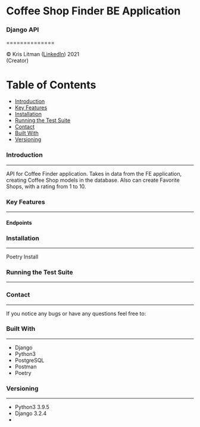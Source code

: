 # Coffee Shop Finder BE Application

### Django API 
==============

<!-- [![CircleCI](https://circleci.com/gh/krislitman/Song-Discovery.svg?style=shield)](https://circleci.com/gh/krislitman/Song-Discovery) -->

© Kris Litman ([LinkedIn](https://www.linkedin.com/in/kris-litman/)) 2021<br> (Creator) 

Table of Contents
=================

* [Introduction](#introduction)
* [Key Features](#key_features)
* [Installation](#installation)
* [Running the Test Suite](#running_the_test_suite)
* [Contact](#contact)
* [Built With](#built_with)
* [Versioning](#versioning)

### Introduction
------------
API for Coffee Finder application. Takes in data from the FE application, creating Coffee Shop models in the database. 
Also can create Favorite Shops, with a rating from 1 to 10. 

### Key Features
------------
#### Endpoints


### Installation
------------
Poetry Install

### Running the Test Suite
----------------

### Contact
-------

If you notice any bugs or have any questions feel free to:

<!-- * [file an issue](https://github.com/krislitman/Song-Discovery/issues) -->

### Built With
-------
<ul>
<li>
  Django
</li>
<li>
  Python3
</li>
<li>
  PostgreSQL
</li>
<li>
  Postman
</li>
<li>
  Poetry
</li>
</ul>

### Versioning
------------
<ul>
<li>
  Python3 3.9.5
</li>
<li>
  Django 3.2.4
</li>
<li>